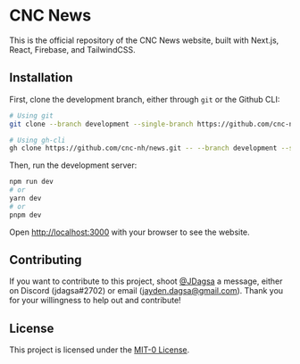 # CNC News

This is the official repository of the CNC News website, built with Next.js, React, Firebase, and TailwindCSS.

## Installation

First, clone the development branch, either through `git` or the Github CLI:

```bash
# Using git
git clone --branch development --single-branch https://github.com/cnc-nh/news.git

# Using gh-cli
gh clone https://github.com/cnc-nh/news.git -- --branch development --single-branch
```

Then, run the development server:

```bash
npm run dev
# or
yarn dev
# or
pnpm dev
```

Open [http://localhost:3000](http://localhost:3000) with your browser to see the website.

## Contributing

If you want to contribute to this project, shoot [@JDagsa](https://github.com/JDagsa) a message, either on Discord (jdagsa#2702) or email (jayden.dagsa@gmail.com). Thank you for your willingness to help out and contribute!

## License

This project is licensed under the [MIT-0 License](LICENSE.md).

